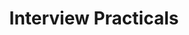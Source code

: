 ---
layout: interview_practicals
title: Interview Practicals
svg: interview_practicals
permalink: /interview_practicals/
date_updated: "Jun 12, 2023"
completion_time: "2 Hours / Every Practical"
---